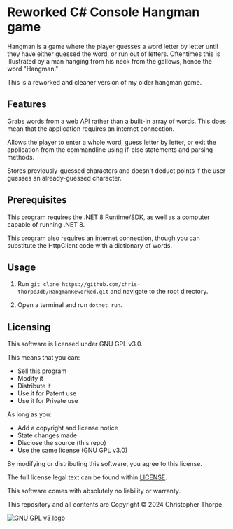 # Reworked C# Console Hangman game

Hangman is a game where the player guesses a word letter by letter until they have either guessed the word, or run out of letters. Oftentimes this is illustrated by a man hanging from his neck from the gallows, hence the word "Hangman."

This is a reworked and cleaner version of my older hangman game.

## Features

Grabs words from a web API rather than a built-in array of words. This does mean that the application requires an internet connection.

Allows the player to enter a whole word, guess letter by letter, or exit the application from the commandline using if-else statements and parsing methods.

Stores previously-guessed characters and doesn't deduct points if the user guesses an already-guessed character.

## Prerequisites

This program requires the .NET 8 Runtime/SDK, as well as a computer capable of running .NET 8.

This program also requires an internet connection, though you can substitute the HttpClient code with a dictionary of words.

## Usage

1. Run `git clone https://github.com/chris-thorpe3db/HangmanReworked.git` and navigate to the root directory.

2. Open a terminal and run `dotnet run`.

## Licensing

This software is licensed under GNU GPL v3.0.

This means that you can:

 - Sell this program
 - Modify it
 - Distribute it
 - Use it for Patent use
 - Use it for Private use

As long as you:

 - Add a copyright and license notice
 - State changes made
 - Disclose the source (this repo)
 - Use the same license (GNU GPL v3.0)

By modifying or distributing this software, you agree to this license.

The full license legal text can be found within [LICENSE](https://github.com/chris-thorpe3db/HangmanReworked/blob/master/LICENSE.md).

This software comes with absolutely no liability or warranty.

This repository and all contents are Copyright © 2024 Christopher Thorpe.

[![GNU GPL v3 logo](https://www.gnu.org/graphics/gplv3-127x51.png)](https://www.gnu.org/licenses/gpl-3.0.en.html)
